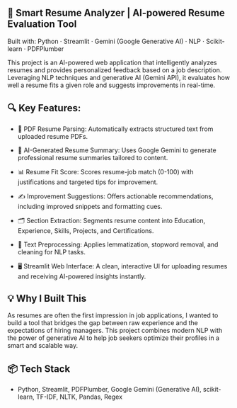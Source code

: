## 🚀 Smart Resume Analyzer | AI-powered Resume Evaluation Tool
Built with: Python · Streamlit · Gemini (Google Generative AI) · NLP · Scikit-learn · PDFPlumber

This project is an AI-powered web application that intelligently analyzes resumes and provides personalized feedback based on a job description. Leveraging NLP techniques and generative AI (Gemini API), it evaluates how well a resume fits a given role and suggests improvements in real-time.

## 🔍 Key Features:

- 📄 PDF Resume Parsing: Automatically extracts structured text from uploaded resume PDFs.

- 🧠 AI-Generated Resume Summary: Uses Google Gemini to generate professional resume summaries tailored to content.

- 📊 Resume Fit Score: Scores resume-job match (0-100) with justifications and targeted tips for improvement.

- ✍️ Improvement Suggestions: Offers actionable recommendations, including improved snippets and formatting cues.

- 🗂️ Section Extraction: Segments resume content into Education, Experience, Skills, Projects, and Certifications.

- 🧹 Text Preprocessing: Applies lemmatization, stopword removal, and cleaning for NLP tasks.

- 🖥️ Streamlit Web Interface: A clean, interactive UI for uploading resumes and receiving AI-powered insights instantly.

## 💡 Why I Built This
As resumes are often the first impression in job applications, I wanted to build a tool that bridges the gap between raw experience and the expectations of hiring managers. This project combines modern NLP with the power of generative AI to help job seekers optimize their profiles in a smart and scalable way.

## 📦 Tech Stack
- Python, Streamlit, PDFPlumber, Google Gemini (Generative AI), scikit-learn, TF-IDF, NLTK, Pandas, Regex
